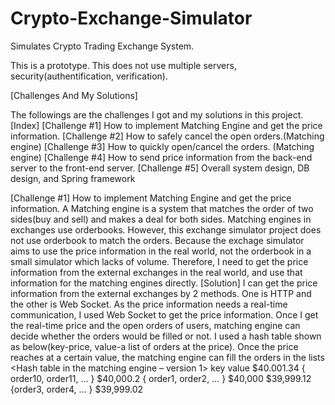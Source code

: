# Crypto-Exchange-Simulator

Simulates Crypto Trading Exchange System.

This is a prototype. This does not use multiple servers, security(authentification, verification).

[Challenges And My Solutions]

The followings are the challenges I got and my solutions in this project.
[Index]
[Challenge #1] How to implement Matching Engine and get the price information.
[Challenge #2] How to safely cancel the open orders.(Matching engine)
[Challenge #3] How to quickly open/cancel the orders. (Matching engine)
[Challenge #4] How to send price information from the back-end server to the front-end server.
[Challenge #5] Overall system design, DB design, and Spring framework

[Challenge #1] How to implement Matching Engine and get the price information.
  A Matching engine is a system that matches the order of two sides(buy and sell) and makes a deal for both sides. Matching engines in exchanges use orderbooks.
However, this exchange simulator project does not use orderbook to match the orders. Because the exchage simulator aims to use the price information in the real world, not the orderbook in a small simulator which lacks of volume.
Therefore, I need to get the price information from the external exchanges in the real world, and use that information for the matching engines directly.
[Solution]
I can get the price information from the external exchanges by 2 methods. One is HTTP and the other is Web Socket. As the price information needs a real-time communication, I used Web Socket to get the price information.
Once I get the real-time price and the open orders of users, matching engine can decide whether the orders would be filled or not. I used a hash table shown as below(key-price, value-a list of orders at the price). Once the price reaches at a certain value, the matching engine can fill the orders in the lists
<Hash table in the matching engine – version 1>
key	value
$40.001.34	{ order10, order11, … }
$40,000.2	{ order1, order2, … }
$40,000	
$39,999.12	{order3, order4, … }
$39,999.02	


